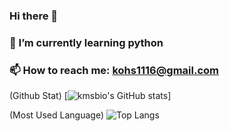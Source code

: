### Hi there 👋
### 🌱 I’m currently learning python
### 📫 How to reach me: kohs1116@gmail.com
(Github Stat)
[![kmsbio's GitHub stats](https://github-readme-stats.vercel.app/api?kohs116=kohs116)]

(Most Used Language)
![Top Langs](https://github-readme-stats.vercel.app/api/top-langs/?kohs116=kohs116)

<!--
**kohs116/kohs116** is a ✨ _special_ ✨ repository because its `README.md` (this file) appears on your GitHub profile.

Here are some ideas to get you started:

- 🔭 I’m currently working on ...
- 🌱 I’m currently learning ...
- 👯 I’m looking to collaborate on ...
- 🤔 I’m looking for help with ...
- 💬 Ask me about ...
- 📫 How to reach me: ...
- 😄 Pronouns: ...
- ⚡ Fun fact: ...
-->
